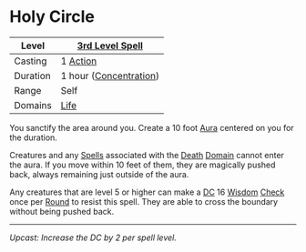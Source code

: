 # Holy Circle

| Level    | [3rd Level Spell](3rd%20Level%20Spells.md)                       |
| -------- | ---------------------------------------------------------------- |
| Casting  | 1 [Action](../../../../Game%20Procedures/Action.md)              |
| Duration | 1 hour ([Concentration](../../../Spellcasting/Concentration.md)) |
| Range    | Self                                                             |
| Domains  | [Life](../../../Spell%20Domains/Life.md)                         |

You sanctify the area around you. Create a 10 foot [Aura](../../Areas%20of%20Effect/Aura.md) centered on you for the duration.

Creatures and any [Spells](../../../Spellcasting/Spells.md) associated with the [Death](../../../Spell%20Domains/Death.md) [Domain](../../../Spell%20Domains/Spell%20Domains.md) cannot enter the aura. If you move within 10 feet of them, they are magically pushed back, always remaining just outside of the aura.

Any creatures that are level 5 or higher can make a [DC](../../../../Game%20Procedures/DC.md) 16 [Wisdom](../../../../Player%20Characters/Chosen%20Statistics/Wisdom.md) [Check](../../../../Game%20Procedures/Check.md) once per [Round](../../../../Game%20Procedures/Round.md) to resist this spell. They are able to cross the boundary without being pushed back.

---
*Upcast: Increase the DC by 2 per spell level.*
